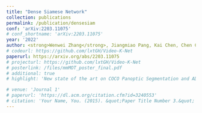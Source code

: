 ```yaml
---
title: "Dense Siamese Network"
collection: publications
permalink: /publication/densesiam
conf: 'arXiv:2203.11075'
# conf_shortname: 'arXiv:2203.11075'
year: '2022'
author: <strong>Wenwei Zhang</strong>, Jiangmiao Pang, Kai Chen, Chen Change Loy
# codeurl: https://github.com/lxtGH/Video-K-Net
paperurl: https://arxiv.org/abs/2203.11075
# projecturl: https://github.com/lxtGH/Video-K-Net
# posterlink: /files/mmMOT_poster_final.pdf
# additional: true
# highlight: 'New state of the art on COCO Panoptic Segmentation and ADE20K Semantic Segmentation datasets.'

# venue: 'Journal 1'
# paperurl: 'https://dl.acm.org/citation.cfm?id=3240553'
# citation: 'Your Name, You. (2015). &quot;Paper Title Number 3.&quot; <i>Journal 1</i>. 1(3).'
---
```

